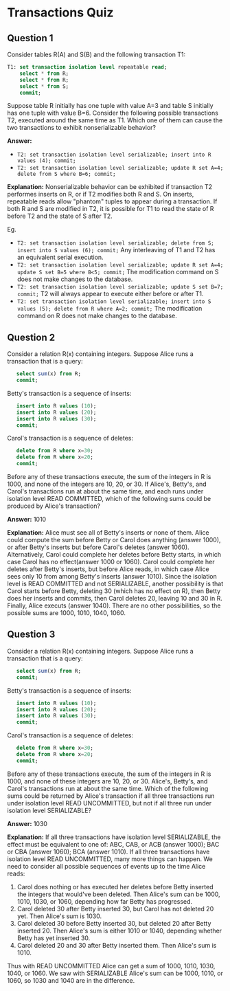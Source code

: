 Transactions Quiz
===========================

Question 1
------------------
Consider tables R(A) and S(B) and the following transaction T1: 
```SQL
T1: set transaction isolation level repeatable read;
    select * from R;
    select * from R;
    select * from S;
    commit;
```
Suppose table R initially has one tuple with value A=3 and table S initially has one tuple with value B=6. Consider the following possible transactions T2, executed around the same time as T1. Which one of them can cause the two transactions to exhibit nonserializable behavior? 

**Answer:** 
* `T2: set transaction isolation level serializable; insert into R values (4); commit;`
* `T2: set transaction isolation level serializable; update R set A=4; delete from S where B=6; commit;`

**Explanation:** 
Nonserializable behavior can be exhibited if transaction T2 performes inserts on R, or if T2 modifies both R and S. On inserts, repeatable reads allow "phantom" tuples to appear during a transaction. If both R and S are modified in T2, it is possible for T1 to read the state of R before T2 and the state of S after T2.

Eg.
* `T2: set transaction isolation level serializable; delete from S; insert into S values (6); commit;` Any interleaving of T1 and T2 has an equivalent serial execution.
* `T2: set transaction isolation level serializable; update R set A=4; update S set B=5 where B<5; commit;` The modification command on S does not make changes to the database.
* `T2: set transaction isolation level serializable; update S set B=7; commit;` T2 will always appear to execute either before or after T1.
* `T2: set transaction isolation level serializable; insert into S values (5); delete from R where A=2; commit;` The modification command on R does not make changes to the database.

Question 2
---------------------
Consider a relation R(x) containing integers. Suppose Alice runs a transaction that is a query: 
```SQL
   select sum(x) from R;
   commit;
```
Betty's transaction is a sequence of inserts: 
```SQL
   insert into R values (10);
   insert into R values (20);
   insert into R values (30);
   commit;
```
Carol's transaction is a sequence of deletes: 
```SQL
   delete from R where x=30;
   delete from R where x=20;
   commit;
```
Before any of these transactions execute, the sum of the integers in R is 1000, and none of the integers are 10, 20, or 30. If Alice's, Betty's, and Carol's transactions run at about the same time, and each runs under isolation level READ COMMITTED, which of the following sums could be produced by Alice's transaction? 

**Answer:** 
1010

**Explanation:** 
Alice must see all of Betty's inserts or none of them. Alice could compute the sum before Betty or Carol does anything (answer 1000), or after Betty's inserts but before Carol's deletes (answer 1060). Alternatively, Carol could complete her deletes before Betty starts, in which case Carol has no effect(answer 1000 or 1060). Carol could complete her deletes after Betty's inserts, but before Alice reads, in which case Alice sees only 10 from among Betty's inserts (answer 1010). Since the isolation level is READ COMMITTED and not SERIALIZABLE, another possibility is that Carol starts before Betty, deleting 30 (which has no effect on R), then Betty does her inserts and commits, then Carol deletes 20, leaving 10 and 30 in R. Finally, Alice executs (answer 1040). There are no other possibilities, so the possible sums are 1000, 1010, 1040, 1060.

Question 3
---------------------
Consider a relation R(x) containing integers. Suppose Alice runs a transaction that is a query: 
```SQL
   select sum(x) from R;
   commit;
```
Betty's transaction is a sequence of inserts: 
```SQL
   insert into R values (10);
   insert into R values (20);
   insert into R values (30);
   commit;
```
Carol's transaction is a sequence of deletes: 
```SQL
   delete from R where x=30;
   delete from R where x=20;
   commit;
```
Before any of these transactions execute, the sum of the integers in R is 1000, and none of these integers are 10, 20, or 30. Alice's, Betty's, and Carol's transactions run at about the same time. Which of the following sums could be returned by Alice's transaction if all three transactions run under isolation level READ UNCOMMITTED, but not if all three run under isolation level SERIALIZABLE? 

**Answer:** 
1030

**Explanation:** 
If all three transactions have isolation level SERIALIZABLE, the effect must be equivalent to one of: ABC, CAB, or ACB (answer 1000); BAC or CBA (answer 1060); BCA (answer 1010). If all three transactions have isolation level READ UNCOMMITTED, many more things can happen. We need to consider all possible sequences of events up to the time Alice reads: 

1.	Carol does nothing or has executed her deletes before Betty inserted the integers that would've been deleted. Then Alice's sum can be 1000, 1010, 1030, or 1060, depending how far Betty has progressed. 
2.	Carol deleted 30 after Betty inserted 30, but Carol has not deleted 20 yet. Then Alice's sum is 1030. 
3.	Carol deleted 30 before Betty inserted 30, but deleted 20 after Betty inserted 20. Then Alice's sum is either 1010 or 1040, depending whether Betty has yet inserted 30. 
4.	Carol deleted 20 and 30 after Betty inserted them. Then Alice's sum is 1010. 

Thus with READ UNCOMMITTED Alice can get a sum of 1000, 1010, 1030, 1040, or 1060. We saw with SERIALIZABLE Alice's sum can be 1000, 1010, or 1060, so 1030 and 1040 are in the difference.
